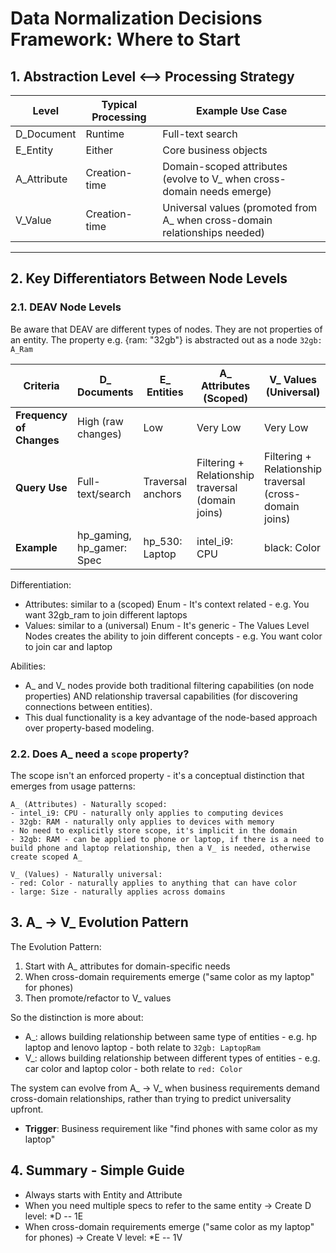 # Data Normalization Decisions Framework: Where to Start

## 1. Abstraction Level <--> Processing Strategy

| Level       | Typical Processing | Example Use Case                                                           |
|-------------|--------------------|----------------------------------------------------------------------------|
| D_Document  | Runtime            | Full-text search                                                           |
| E_Entity    | Either             | Core business objects                                                      |
| A_Attribute | Creation-time      | Domain-scoped attributes (evolve to V_ when cross-domain needs emerge)     |
| V_Value     | Creation-time      | Universal values (promoted from A_ when cross-domain relationships needed) |

---

## 2. Key Differentiators Between Node Levels

### 2.1. DEAV Node Levels

Be aware that DEAV are different types of nodes. They are not properties of an entity. The property e.g. {ram: "32gb"} is abstracted out as a node `32gb: A_Ram`

| Criteria                 | D_ Documents              | E_ Entities       | A_ Attributes (Scoped)                            | V_ Values (Universal)                                   |
|--------------------------|---------------------------|-------------------|---------------------------------------------------|---------------------------------------------------------|
| **Frequency of Changes** | High (raw changes)        | Low               | Very Low                                          | Very Low                                                |
| **Query Use**            | Full-text/search          | Traversal anchors | Filtering + Relationship traversal (domain joins) | Filtering + Relationship traversal (cross-domain joins) |
| **Example**              | hp_gaming, hp_gamer: Spec | hp_530: Laptop    | intel_i9: CPU                                     | black: Color                                            |

Differentiation:

- Attributes: similar to a (scoped) Enum - It's context related - e.g. You want 32gb_ram to join different laptops
- Values: similar to a (universal) Enum - It's generic - The Values Level Nodes creates the ability to join different concepts - e.g. You want color to join car and laptop

Abilities:

- A_ and V_ nodes provide both traditional filtering capabilities (on node properties) AND relationship traversal capabilities (for discovering connections between entities).
- This dual functionality is a key advantage of the node-based approach over property-based modeling.

### 2.2. Does A_ need a `scope` property?

The scope isn't an enforced property - it's a conceptual distinction that emerges from usage patterns:

```text
A_ (Attributes) - Naturally scoped:
- intel_i9: CPU - naturally only applies to computing devices
- 32gb: RAM - naturally only applies to devices with memory
- No need to explicitly store scope, it's implicit in the domain
- 32gb: RAM - can be applied to phone or laptop, if there is a need to build phone and laptop relationship, then a V_ is needed, otherwise create scoped A_

V_ (Values) - Naturally universal:
- red: Color - naturally applies to anything that can have color
- large: Size - naturally applies across domains
```

## 3. A_ → V_ Evolution Pattern

The Evolution Pattern:

1. Start with A_ attributes for domain-specific needs
2. When cross-domain requirements emerge ("same color as my laptop" for phones)
3. Then promote/refactor to V_ values

So the distinction is more about:

- A_: allows building relationship between same type of entities - e.g. hp laptop and lenovo laptop - both relate to `32gb: LaptopRam`
- V_: allows building relationship between different types of entities - e.g. car color and laptop color - both relate to `red: Color`

The system can evolve from A_ → V_ when business requirements demand cross-domain relationships, rather than trying to predict universality upfront.

- **Trigger**: Business requirement like "find phones with same color as my laptop"


## 4. Summary - Simple Guide

- Always starts with Entity and Attribute
- When you need multiple specs to refer to the same entity -> Create D level: *D -- 1E
- When cross-domain requirements emerge ("same color as my laptop" for phones) -> Create V level: *E -- 1V
